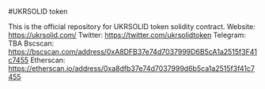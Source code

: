 #UKRSOLID token

This is the official repository for UKRSOLID token solidity contract.
Website: https://ukrsolid.com/
Twitter: https://twitter.com/ukrsolidtoken
Telegram: TBA
Bscscan: https://bscscan.com/address/0xA8DFB37e74d7037999D6B5cA1a2515f3F41c7455
Etherscan: https://etherscan.io/address/0xa8dfb37e74d7037999d6b5ca1a2515f3f41c7455

